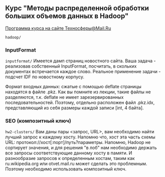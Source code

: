 ## Курс "Методы распределенной обработки больших объемов данных в Hadoop"
[Программа курса на сайте Техносферы@Mail.Ru](https://sphere.mail.ru/curriculum/program/discipline/816/)

`hadoop/`

### InputFormat
`inputformat/`
Имеется дамп страниц новостного сайта. Ваша задача - реализовав собственный InputFormat, посчитать, в скольких документах встречается каждое слово. Реальное применение задачи - подсчет IDF по новостному корпусу.

Формат входных данных: сжатые с помощью deflate страницы находятся в файле .pkz. Как вы помните из лекции, такие файлы не разделяются, т.к. deflate не имеет зарезервированных последовательностей. Поэтому, отдельно расположен файл .pkz.idx, представляющий из себя размеры каждой записи [int, 4 байта].

### SEO (композитный ключ)
`hw2-clusters/`
Вам даны пары <запрос, URL>, вам необходимо найти лучший запрос к каждому хосту. Напомню что, хост эта часть схемы URL: протокол://хост[:порт]/путь?параметры. Напомню, Hadoop не сортирует значения, и для решения "в лоб" нам необходимо держать все запросы соответствующие данному хосту в памяти. И разнообразие запросов к определенным хостам, таким как ru.wikipedia.org или otvet.mail.ru может сделать это проблемным. Поэтому необходимо использовать композитный ключ.

